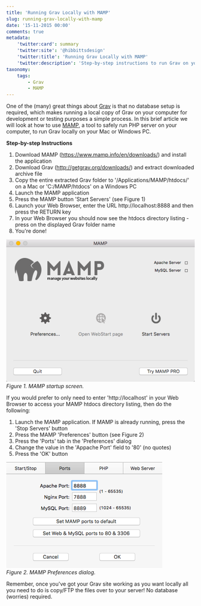 ```yaml
---
title: 'Running Grav Locally with MAMP'
slug: running-grav-locally-with-mamp
date: '15-11-2015 00:00'
comments: true
metadata:
    'twitter:card': summary
    'twitter:site': '@hibbittsdesign'
    'twitter:title': 'Running Grav Locally with MAMP'
    'twitter:description': 'Step-by-step instructions to run Grav on your Mac/PC.'
taxonomy:
    tags:
        - Grav
        - MAMP
---
```


One of the (many) great things about [Grav](http://getgrav.org) is that no database setup is required, which makes running a local copy of Grav on your computer for development or testing purposes a simple process. In this brief article we will look at how to use [MAMP](https://www.mamp.info/en/), a tool to safely run PHP server on your computer, to run Grav locally on your Mac or Windows PC.

**Step-by-step Instructions**

1. Download MAMP (https://www.mamp.info/en/downloads/) and install the application
2. Download Grav (http://getgrav.org/downloads/) and extract downloaded archive file
3. Copy the entire extracted Grav folder to '/Applications/MAMP/htdocs/' on a Mac or 'C:/MAMP/htdocs' on a Windows PC
4. Launch the MAMP application
5. Press the MAMP button 'Start Servers' (see Figure 1)
6. Launch your Web Browser, enter the URL http://localhost:8888 and then press the RETURN key
7. In your Web Browser you should now see the htdocs directory listing - press on the displayed Grav folder name
8. You're done!

![MAMP Welcome Screen](../2015-11-16-running-grav-locally-with-mamp/MAMP.png)  
_Figure 1. MAMP startup screen._

If you would prefer to only need to enter 'http://localhost' in your Web Browser to access your MAMP htdocs directory listing, then do the following:

1. Launch the MAMP application. If MAMP is already running, press the 'Stop Servers' button
2. Press the MAMP 'Preferences' button (see Figure 2)
3. Press the 'Ports' tab in the 'Preferences' dialog
4. Change the value in the 'Appache Port' field to '80' (no quotes)
5. Press the 'OK' button  

![MAMP Preferences Dialog](../2015-11-16-running-grav-locally-with-mamp/MAMP-preferences.png)  
_Figure 2. MAMP Preferences dialog._

Remember, once you've got your Grav site working as you want locally all you need to do is copy/FTP the files over to your server! No database (worries) required.
